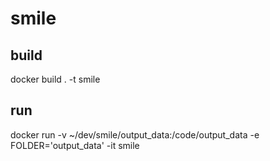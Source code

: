 # smile

## build
docker build . -t smile 

## run
docker run -v ~/dev/smile/output_data:/code/output_data -e FOLDER='output_data' -it smile 